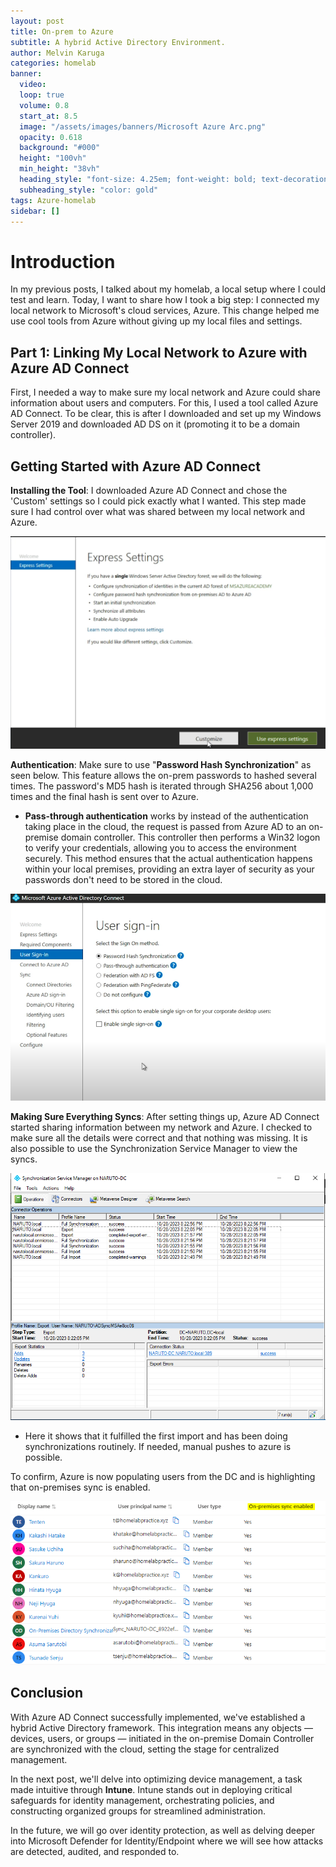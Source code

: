 ```yaml
---
layout: post
title: On-prem to Azure
subtitle: A hybrid Active Directory Environment.
author: Melvin Karuga
categories: homelab
banner:
  video: 
  loop: true
  volume: 0.8
  start_at: 8.5
  image: "/assets/images/banners/Microsoft Azure Arc.png"
  opacity: 0.618
  background: "#000"
  height: "100vh"
  min_height: "38vh"
  heading_style: "font-size: 4.25em; font-weight: bold; text-decoration: underline"
  subheading_style: "color: gold"
tags: Azure-homelab
sidebar: []
---
```


# Introduction

In my previous posts, I talked about my homelab, a local setup where I could test and learn. Today, I want to share how I took a big step: I connected my local network to Microsoft's cloud services, Azure. This change helped me use cool tools from Azure without giving up my local files and settings.

## Part 1: Linking My Local Network to Azure with Azure AD Connect

First, I needed a way to make sure my local network and Azure could share information about users and computers. For this, I used a tool called Azure AD Connect. To be clear, this is after I downloaded and set up my Windows Server 2019 and downloaded AD DS on it (promoting it to be a domain controller).

## Getting Started with Azure AD Connect

**Installing the Tool**: I downloaded Azure AD Connect and chose the 'Custom' settings so I could pick exactly what I wanted. This step made sure I had control over what was shared between my local network and Azure.

![Alt text](../assets/images/express.png)

**Authentication**: Make sure to use "**Password Hash Synchronization**" as seen below. This feature allows the on-prem passwords to hashed several times. The password's MD5 hash is iterated through SHA256 about 1,000 times and the final hash is sent over to Azure.
- **Pass-through authentication** works by instead of the authentication taking place in the cloud, the request is passed from Azure AD to an on-premise domain controller. This controller then performs a Win32 logon to verify your credentials, allowing you to access the environment securely. This method ensures that the actual authentication happens within your local premises, providing an extra layer of security as your passwords don't need to be stored in the cloud.

![Alt text](../assets/images/password-hash.png)

**Making Sure Everything Syncs**: After setting things up, Azure AD Connect started sharing information between my network and Azure. I checked to make sure all the details were correct and that nothing was missing. It is also possible to use the Synchronization Service Manager to view the syncs.

![Alt text](../assets/images/adsync.png)

- Here it shows that it fulfilled the first import and has been doing synchronizations routinely. If needed, manual pushes to azure is possible. 

To confirm, Azure is now populating users from the DC and is highlighting that on-premises sync is enabled.

![Alt text](../assets/images/OMl7ZbZHgB.png)
## Conclusion
With Azure AD Connect successfully implemented, we've established a hybrid Active Directory framework. This  integration means any objects — devices, users, or groups — initiated in the on-premise Domain Controller are synchronized with the cloud, setting the stage for centralized management.

In the next post, we'll delve into optimizing device management, a task made intuitive through **Intune**. Intune stands out in deploying critical safeguards for identity management, orchestrating policies, and constructing organized groups for streamlined administration.

In the future, we will go over identity protection, as well as delving deeper into Microsoft Defender for Identity/Endpoint where we will see how attacks are detected, audited, and responded to.